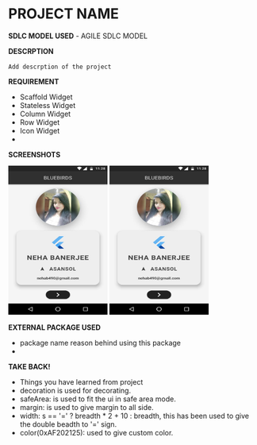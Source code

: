 # PROJECT NAME
**SDLC MODEL USED**
	- AGILE SDLC MODEL

**DESCRPTION**
	
	Add descrption of the project

**REQUIREMENT**

 - Scaffold Widget
 - Stateless Widget
 - Column Widget
 - Row Widget
 - Icon Widget
 - 
 **SCREENSHOTS**
 
 <img width="200"  height = "300" src="https://github.com/uditswaroopa/bluebirds/blob/master/screenshots/1.jpg"></img>
 <img width="200"  height = "300" src="https://github.com/uditswaroopa/bluebirds/blob/master/screenshots/1.jpg"></img>

**EXTERNAL PACKAGE USED**

 - package name
	reason behind using this package
 - 
**TAKE BACK!**

 - Things you have learned from project 
 - decoration is used for decorating.
 - safeArea: is used to fit the ui in safe area mode.
 - margin: is used to give margin to all side.
 - width: s == '=' ? breadth * 2 + 10 : breadth, this has been used to give the double beadth to '=' sign.
 - color(0xAF202125): used to give custom color.
 
